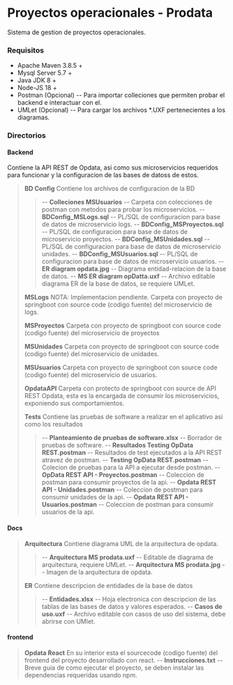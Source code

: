 
# **Proyectos operacionales - Prodata**

Sistema de gestion de proyectos operacionales.



### **Requisitos**
- Apache Maven 3.8.5 +
- Mysql Server 5.7 + 
- Java JDK 8 +
- Node-JS 18 +
- Postman (Opcional) -- Para importar colleciones que permiten probar el backend e interactuar con el.
- UMLet (Opcional) -- Para cargar los archivos *.UXF pertenecientes a los diagramas.



### **Directorios**

#### Backend

Contiene la API REST de Opdata, asi como sus microservicios requeridos para funcionar y la configuracion de las bases de datoss de estos. 


>  **BD Config**
> Contiene los archivos de configuracion de la BD
>> -- **Colleciones MSUsuarios** -- Carpeta con colecciones de postman con metodos para probar los microservicios.
>> -- **BDConfig_MSLogs.sql** -- PL/SQL de configuracion para base de datos de microservicio logs.
>> -- **BDConfig_MSProyectos.sql** -- PL/SQL de configuracion para base de datos de microservicio proyectos.
>> -- **BDConfig_MSUnidades.sql** -- PL/SQL de configuracion para base de datos de microservicio unidades.
>> -- **BDConfig_MSUsuarios.sql** -- PL/SQL de configuracion para base de datos de microservicio usuarios.
>> -- **ER diagram opdata.jpg** -- Diagrama entidad-relacion de la base de datos.
>> -- **MS ER diagram opDatta.uxf** -- Archivo editable diagrama ER de la base de datos, se requiere UMLet.
>
>
>
> **MSLogs**
> NOTA: Implementacion pendiente. 
> Carpeta con proyecto de springboot con source code (codigo fuente) del microservicio de logs.
>
> **MSProyectos**
> Carpeta con proyecto de springboot con source code (codigo fuente) del microservicio de proyectos
>
> **MSUnidades**
> Carpeta con proyecto de springboot con source code (codigo fuente) del microservicio de unidades.
>
> **MSUsuarios**
> Carpeta con proyecto de springboot con source code (codigo fuente) del microservicio de usuarios.
>
> **OpdataAPI** 
> Carpeta con protecto de springboot con source de API REST Opdata, esta es la encargada de consumir los microservicios, exponiendo sus comportamientos.
>
> **Tests**
> Contiene las pruebas de software a realizar en el aplicativo asi como los resultados
>> -- **Planteamiento de pruebas de software.xlsx** -- Borrador de pruebas de software.
>> -- **Resultados Testing OpData REST.postman** -- Resultados de test ejecutados a la API REST atravez de postman.
>> -- **Testing OpData REST.postman** -- Colecion de pruebas para la API a ejecutar desde postman.
> -- **OpData REST API - Proyectos.postman** -- Coleccion de postman para consumir proyectos de la api.
> -- **Opdata REST API - Unidades.postman** --  Coleccion de postman para consumir unidades de la api.
> -- **Opdata REST API - Usuarios.postman** -- Coleccion de postman para consumir usuarios de la api.

#### Docs 
>
>  **Arquitectura**
> Contiene diagrama UML de la arquitectura de opdata.
>> -- **Arquitectura MS prodata.uxf** -- Editable de diagrama de arquitectura, requiere UMLet.
>> -- **Arquitectura MS prodata.jpg** -- Imagen de la arquitectura de opdata.
>
> **ER**
> Contiene descripcion de entidades de la base de datos
>> -- **Entidades.xlsx** -- Hoja electronica con descripcion de las tablas de las bases de datos y valores esperados.
>> -- **Casos de uso.uxf** -- Archivo editable con casos de uso del sistema, debe abrirse con UMlet.

#### frontend
>
> **Opdata React**
> En su interior esta el sourcecode (codigo fuente) del frontend del proyecto desarrollado con react.
> -- **Instrucciones.txt** -- Breve guia de como ejecutar el proyecto, se deben instalar las dependencias requeridas usando npm.
